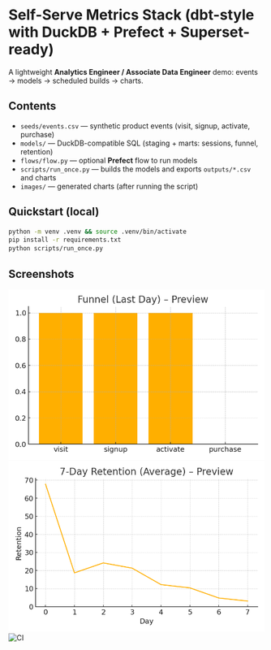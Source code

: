 # Self-Serve Metrics Stack (dbt-style with DuckDB + Prefect + Superset-ready)
A lightweight **Analytics Engineer / Associate Data Engineer** demo: events → models → scheduled builds → charts.

## Contents
- `seeds/events.csv` — synthetic product events (visit, signup, activate, purchase)
- `models/` — DuckDB-compatible SQL (staging + marts: sessions, funnel, retention)
- `flows/flow.py` — optional **Prefect** flow to run models
- `scripts/run_once.py` — builds the models and exports `outputs/*.csv` and charts
- `images/` — generated charts (after running the script)

## Quickstart (local)
```bash
python -m venv .venv && source .venv/bin/activate
pip install -r requirements.txt
python scripts/run_once.py
```

## Screenshots
![Funnel (Last Day)](images/funnel_last_day.png)
![7-Day Retention](images/retention_curve.png)
![CI](https://github.com/KyleSDeveloper/self_serve_metrics_stack_repo/actions/workflows/build.yml/badge.svg)
